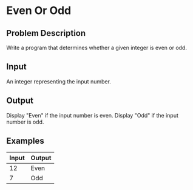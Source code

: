 # Even Or Odd

## Problem Description

Write a program that determines whether a given integer is even or odd.

## Input

An integer representing the input number.

## Output

Display "Even" if the input number is even. Display "Odd" if the input number is odd.

## Examples

|Input|Output|
|-|-|
|12|Even|
|7|Odd|